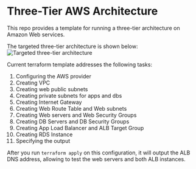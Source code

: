 # Three-Tier AWS Architecture

This repo provides a template for running a three-tier architecture on Amazon
Web services. 

The targeted three-tier architecture is shown below:
![Targeted three-tier architecture](https://user-images.githubusercontent.com/2159948/126373819-44ecc8ab-ee49-4f72-9908-76d487c33bb9.png)

Current terraform template addresses the following tasks:

1. Configuring the AWS provider
2. Creating VPC
3. Creating web public subnets
4. Creating private subnets for apps and dbs
5. Creating Internet Gateway
6. Creating Web Route Table and Web subnets
7. Creating Web servers and Web Security Groups
8. Creating DB Servers and DB Security Groups
9. Creating App Load Balancer and ALB Target Group
10. Creating RDS Instance
11. Specifying the output

After you run `terraform apply` on this configuration, it will
output the ALB DNS address, allowing to test the web servers and
both ALB instances.
